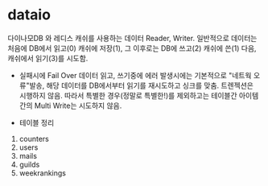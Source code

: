 # dataio

다이나모DB 와 레디스 캐쉬를 사용하는 데이터 Reader, Writer. 
일반적으로 데이터는 처음에 DB에서 읽고(0) 캐쉬에 저장(1), 그 이후로는 DB에 쓰고(2) 캐쉬에 쓴(1) 다음, 캐쉬에서 읽기(3)를 시도함.

* 실패시에 Fail Over 
데이터 읽고, 쓰기중에 에러 발생시에는 기본적으로 "네트웍 오류"발송, 해당 데이터를 DB에서부터 읽기를 재시도하고 싱크를 맞춤.
트렌젝션은 시행하지 않음. 따라서 특별한 경우(정말로 특별한!)를 제외하고는 테이블간 아이템간의 Multi Write는 시도하지 않음.

* 테이블 정리
1. counters
2. users
3. mails
4. guilds
5. weekrankings


